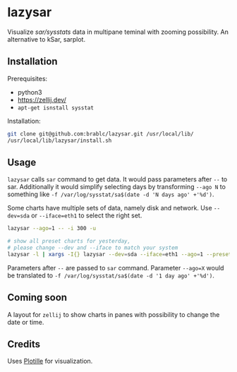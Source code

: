 # lazysar

Visualize *sar/sysstats* data in multipane teminal with zooming possibility. An alternative to kSar, sarplot.

## Installation

Prerequisites:

- python3
- https://zellij.dev/
- `apt-get isnstall sysstat`

Installation:

```sh
git clone git@github.com:brablc/lazysar.git /usr/local/lib/
/usr/local/lib/lazysar/install.sh
```

## Usage

`lazysar` calls `sar` command to get data. It would pass parameters after `--` to sar. Additionally it would simplify selecting days by transforming `--ago N` to something like `-f /var/log/sysstat/sa$(date -d 'N days ago' +'%d')`.

Some charts have multiple sets of data, namely disk and network. Use `--dev=sda` or `--iface=eth1` to select the right set.

```sh
lazysar --ago=1 -- -i 300 -u

# show all preset charts for yesterday,
# please change --dev and --iface to match your system
lazysar -l | xargs -I{} lazysar --dev=sda --iface=eth1 --ago=1 --preset={} --height=30 -- -i 3600
```

Parameters after `--` are passed to `sar` command. Parameter `--ago=X` would be translated to `-f /var/log/sysstat/sa$(date -d '1 day ago' +'%d')`.

## Coming soon

A layout for `zellij` to show charts in panes with possibility to change the date or time.

## Credits

Uses [Plotille](https://github.com/tammoippen/plotille) for visualization.
